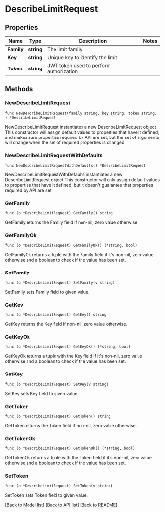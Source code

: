 # DescribeLimitRequest

## Properties

Name | Type | Description | Notes
------------ | ------------- | ------------- | -------------
**Family** | **string** | The limit family | 
**Key** | **string** | Unique key to identify the limit | 
**Token** | **string** | JWT token used to perform authorization | 

## Methods

### NewDescribeLimitRequest

`func NewDescribeLimitRequest(family string, key string, token string, ) *DescribeLimitRequest`

NewDescribeLimitRequest instantiates a new DescribeLimitRequest object
This constructor will assign default values to properties that have it defined,
and makes sure properties required by API are set, but the set of arguments
will change when the set of required properties is changed

### NewDescribeLimitRequestWithDefaults

`func NewDescribeLimitRequestWithDefaults() *DescribeLimitRequest`

NewDescribeLimitRequestWithDefaults instantiates a new DescribeLimitRequest object
This constructor will only assign default values to properties that have it defined,
but it doesn't guarantee that properties required by API are set

### GetFamily

`func (o *DescribeLimitRequest) GetFamily() string`

GetFamily returns the Family field if non-nil, zero value otherwise.

### GetFamilyOk

`func (o *DescribeLimitRequest) GetFamilyOk() (*string, bool)`

GetFamilyOk returns a tuple with the Family field if it's non-nil, zero value otherwise
and a boolean to check if the value has been set.

### SetFamily

`func (o *DescribeLimitRequest) SetFamily(v string)`

SetFamily sets Family field to given value.


### GetKey

`func (o *DescribeLimitRequest) GetKey() string`

GetKey returns the Key field if non-nil, zero value otherwise.

### GetKeyOk

`func (o *DescribeLimitRequest) GetKeyOk() (*string, bool)`

GetKeyOk returns a tuple with the Key field if it's non-nil, zero value otherwise
and a boolean to check if the value has been set.

### SetKey

`func (o *DescribeLimitRequest) SetKey(v string)`

SetKey sets Key field to given value.


### GetToken

`func (o *DescribeLimitRequest) GetToken() string`

GetToken returns the Token field if non-nil, zero value otherwise.

### GetTokenOk

`func (o *DescribeLimitRequest) GetTokenOk() (*string, bool)`

GetTokenOk returns a tuple with the Token field if it's non-nil, zero value otherwise
and a boolean to check if the value has been set.

### SetToken

`func (o *DescribeLimitRequest) SetToken(v string)`

SetToken sets Token field to given value.



[[Back to Model list]](../README.md#documentation-for-models) [[Back to API list]](../README.md#documentation-for-api-endpoints) [[Back to README]](../README.md)


